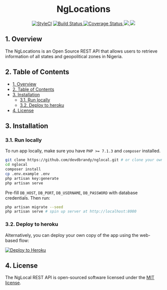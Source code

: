 <h1 align="center">NgLocations</h1>

<p align="center">
    <a href="https://github.styleci.io/repos/153914406">
        <img src="https://github.styleci.io/repos/153914406/shield?branch=develop" alt="StyleCI"></a>
    <a href="https://app.codeship.com/projects/07f963d0-b856-0136-e4a9-6ec9e9b18678">
        <img src="https://app.codeship.com/projects/07f963d0-b856-0136-e4a9-6ec9e9b18678/status?branch=develop" alt="Build Status">
    </a>
    <a href='https://coveralls.io/github/devdbrandy/nglocations?branch=develop'>
        <img src='https://coveralls.io/repos/github/devdbrandy/nglocations/badge.svg?branch=develop'
            alt='Coverage Status'>
    </a>
    <a href="https://opensource.org/licenses/MIT">
        <img src="https://img.shields.io/badge/License-MIT-yellow.svg">
    </a>
    <img src="https://img.shields.io/maintenance/yes/2018.svg">
</p>

## 1. Overview
The NgLocations is an Open Source REST API that allows users to retrieve information of all states and geopolitical zones in Nigeria.

## 2. Table of Contents

- [1. Overview](#1-overview)
- [2. Table of Contents](#2-table-of-contents)
- [3. Installation](#3-installation)
    - [3.1. Run locally](#31-run-locally)
    - [3.2. Deploy to heroku](#32-deploy-to-heroku)
- [4. License](#4-license)

## 3. Installation

### 3.1. Run locally
To run app locally, make sure you have `PHP >= 7.1.3` and `composer` installed.
```bash
git clone https://github.com/devdbrandy/nglocal.git # or clone your own fork
cd nglocal
composer install
cp .env.example .env
php artisan key:generate
php artisan serve
```

Pre-fill `DB_HOST`, `DB_PORT`, `DB_USERNAME`, `DB_PASSWORD` with database credentials. Then run:
```bash
php artisan migrate --seed
php artisan serve # spin up server at http://localhost:8000
```

### 3.2. Deploy to heroku

Alternatively, you can deploy your own copy of the app using the web-based flow:

[![Deploy to Heroku](https://www.herokucdn.com/deploy/button.png)](https://heroku.com/deploy)

## 4. License

The NgLocal REST API is open-sourced software licensed under the [MIT license](https://opensource.org/licenses/MIT).

